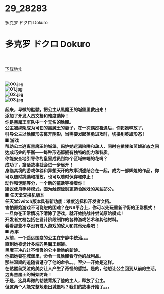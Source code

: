 # 29_28283
多克罗 ドクロ Dokuro
# 多克罗 ドクロ Dokuro
 <br/></br>
[下载地址](https://www.switch520.cc/article/28283 "下载地址")
<br/></br>

<p><strong><img title="00.jpg" src="https://www.switch520.cc/muke_img/2022_03_16_d1bfab0314b3c.jpg" alt="00.jpg"></strong><br>
<strong><img title="01.jpg" src="https://www.switch520.cc/muke_img/2022_03_16_da189eb587d72.jpg" alt="01.jpg"></strong><br>
<strong><img title="02.jpg" src="https://www.switch520.cc/muke_img/2022_03_16_ec9b3b3c01c57.jpg" alt="02.jpg"></strong><br>
<strong><img title="03.jpg" src="https://www.switch520.cc/muke_img/2022_03_16_b566af1737c12.jpg" alt="03.jpg">&nbsp;</strong></p>
<p><strong>起来，卑微的骷髅，把公主从黑魔王的城堡里救出来！</strong><br>
<strong>添加了开发人员文档和难度选择！</strong><br>
<strong>你是黑魔王军队中一个无名的骷髅。</strong><br>
<strong>公主被绑架成为可怕的黑魔王的妻子，在一次偶然相遇后，你把她释放了。</strong><br>
<strong>引导公主以骷髅形态离开阴影，当需要发起英勇进攻时，切换到英雄形态！</strong><br>
<strong>■ 游戏</strong><br>
<strong>帮助公主逃离黑魔王的城堡，保护她远离陷阱和敌人，同时在骷髅和英雄形态之间达成巧妙的平衡——每种形态都拥有独特的能力和特质。</strong><br>
<strong>你能安全地引导你的皇室成员到每个区域末端的花吗？</strong><br>
<strong>成功了，童话故事就会进一步展开！</strong><br>
<strong>身临其境的游戏体验和异想天开的故事讲述结合在一起，成为一部辉煌的作品，你可以随时挑选和播放，也可以随时保存和停止！</strong><br>
<strong>动作和谜题等分，一个新的童话等待着你！</strong><br>
<strong>建议使用手持模式，因为触摸控制更适合游戏的某些部分。</strong><br>
<strong>■ 任天堂交换机版本</strong><br>
<strong>任天堂Switch版本具有新功能：难度选择和开发者文档。</strong><br>
<strong>害怕原始游戏不可饶恕的困难？在NS平台上，你可以先玩重新平衡的正常模式！</strong><br>
<strong>一旦你在正常情况下清除了游戏，就开始挑战并尝试原始模式！</strong><br>
<strong>开发者文档包括在设计阶段制作的各种游戏艺术和其他材料。</strong><br>
<strong>看看那些不幸没有进入游戏的敌人和其他元素吧！</strong><br>
<strong>■ 故事</strong><br>
<strong>从前，一个遥远国度的公主在宁静中统治。。。</strong><br>
<strong>直到她被诡计多端的黑魔王绑架。</strong><br>
<strong>黑魔王决心让不情愿的公主做他的新娘。</strong><br>
<strong>他把她锁在城堡里，命令一具骷髅看守他的战利品。</strong><br>
<strong>那些温顺的追随者遵守了他的命令。。。至少一开始是这样。</strong><br>
<strong>在骷髅前哭泣的美女让人产生了奇怪的感觉。是的，他想让公主回到从前的生活，远离黑魔王的婚姻阴谋！</strong><br>
<strong>于是，这具卑微的骷髅背叛了他的主人，释放了公主。</strong><br>
<strong>但这两个人能完整地走出城堡吗？我们的故事开始了。。。</strong></p>
<p>&nbsp;</p>



